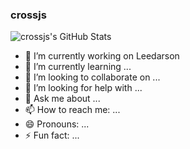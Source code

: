 ### crossjs

![crossjs's GitHub Stats](https://github-readme-stats.vercel.app/api?username=crossjs&show_icons=true&count_private=true)

- 🔭 I’m currently working on Leedarson
- 🌱 I’m currently learning ...
- 👯 I’m looking to collaborate on ...
- 🤔 I’m looking for help with ...
- 💬 Ask me about ...
- 📫 How to reach me: ...
- 😄 Pronouns: ...
- ⚡ Fun fact: ...
